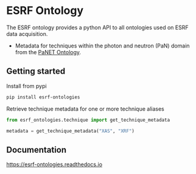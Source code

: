 # ESRF Ontology

The ESRF ontology provides a python API to all ontologies used on ESRF data acquisition.

* Metadata for techniques within the photon and neutron (PaN) domain from the [PaNET Ontology](https://doi.org/10.5281/zenodo.4806026).

## Getting started

Install from pypi

```bash
pip install esrf-ontologies
```

Retrieve technique metadata for one or more technique aliases

```python
from esrf_ontologies.technique import get_technique_metadata

metadata = get_technique_metadata("XAS", "XRF")
```

## Documentation

https://esrf-ontologies.readthedocs.io
